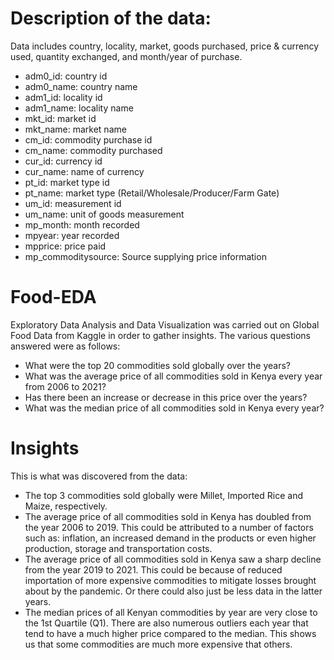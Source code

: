 # Description of the data:
Data includes country, locality, market, goods purchased, price & currency used, quantity exchanged, and month/year of purchase.

- adm0_id: country id
- adm0_name: country name
- adm1_id: locality id
- adm1_name: locality name
- mkt_id: market id
- mkt_name: market name
- cm_id: commodity purchase id
- cm_name: commodity purchased
- cur_id: currency id
- cur_name: name of currency
- pt_id: market type id
- pt_name: market type (Retail/Wholesale/Producer/Farm Gate)
- um_id: measurement id
- um_name: unit of goods measurement
- mp_month: month recorded
- mpyear: year recorded
- mpprice: price paid
- mp_commoditysource: Source supplying price information

# Food-EDA
Exploratory Data Analysis and Data Visualization was carried out on Global Food Data from Kaggle in order to gather insights. The various questions answered were as follows:
- What were the top 20 commodities sold globally over the years?
- What was the average price of all commodities sold in Kenya every year from 2006 to 2021?
- Has there been an increase or decrease in this price over the years?
- What was the median price of all commodities sold in Kenya every year?

# Insights
This is what was discovered from the data:
- The top 3 commodities sold globally were Millet, Imported Rice and Maize, respectively.
- The average price of all commodities sold in Kenya has doubled from the year 2006 to 2019. This could be attributed to a number of factors such as: inflation, an increased demand in the products or even higher production, storage and transportation costs.  
- The average price of all commodities sold in Kenya saw a sharp decline from the year 2019 to 2021. This could be because of reduced importation of more expensive commodities to mitigate losses brought about by the pandemic. Or there could also just be less data in the latter years. 
- The median prices of all Kenyan commodities by year are very close to the 1st Quartile (Q1). There are also numerous outliers each year that tend to have a much higher price compared to the median. This shows us that some commodities are much more expensive that others. 
